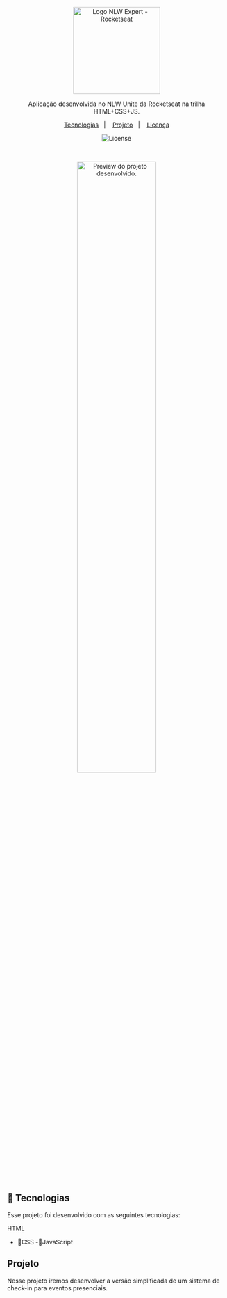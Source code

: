 <!doctype html>
<body>
<head>

</haed>

<p align="center">
  <img alt="Logo NLW Expert - Rocketseat" src="https://github.com/HenriquesGDG/nlw-unite-html-css-js/blob/main/.github/logo.png" width="200px" />
</p>

<p align="center">
Aplicação desenvolvida no NLW Unite da Rocketseat na trilha HTML+CSS+JS.
</p>

<p align="center">
  <a href="#-tecnologias">Tecnologias</a>&nbsp;&nbsp;&nbsp;|&nbsp;&nbsp;&nbsp;
  <a href="#-projeto">Projeto</a>&nbsp;&nbsp;&nbsp;|&nbsp;&nbsp;&nbsp;
  <a href="#memo-licença">Licença</a>
</p>

<p align="center">
  <img alt="License" src="https://img.shields.io/static/v1?label=license&message=MIT&color=F48F56&labelColor=00292E">
</p>

<br>

<p align="center">
  <img alt="Preview do projeto desenvolvido." src=".github/preview.png" width="60%">
</p>


## 🚀 Tecnologias

Esse projeto foi desenvolvido com as seguintes tecnologias:

 HTML
- 🦾CSS
-🦾JavaScript

## Projeto

Nesse projeto iremos desenvolver a versão simplificada de um sistema de check-in para eventos presenciais.

</body>
</html>